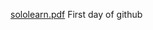
[sololearn.pdf](https://github.com/whiterocket77/M1_March_Project/files/8310766/sololearn.pdf)
First day of github
